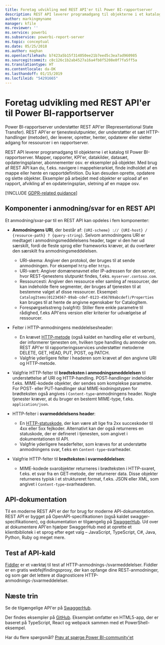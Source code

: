 ```yaml
---
title: Foretag udvikling med REST API'er til Power BI-rapportserver
description: REST API leverer programadgang til objekterne i et katalog til Power BI-rapportserver.
author: markingmyname
manager: kfile
ms.reviewer: ''
ms.service: powerbi
ms.subservice: powerbi-report-server
ms.topic: conceptual
ms.date: 05/25/2018
ms.author: maghan
ms.openlocfilehash: b7423a5b15f314050ee21b7eed5c3ea7ad960985
ms.sourcegitcommit: c8c126c1b2ab4527a16a4fb8f5208e0f7fa5ff5a
ms.translationtype: HT
ms.contentlocale: da-DK
ms.lasthandoff: 01/15/2019
ms.locfileid: "54291665"
---
```

# <a name="develop-with-the-rest-apis-for-power-bi-report-server"></a>Foretag udvikling med REST API'er til Power BI-rapportserver

Power BI-rapportserver understøtter REST API'er (Representational State Transfer). REST API'er er tjenesteslutpunkter, der understøtter et sæt HTTP-handlinger (metoder), der leverer, opretter, henter, opdaterer eller sletter adgang for ressourcer i en rapportserver.

REST API leverer programadgang til objekterne i et katalog til Power BI-rapportserver. Mapper, rapporter, KPI'er, datakilder, datasæt, opdateringsplaner, abonnementer osv. er eksempler på objekter. Med brug af REST API kan du, f.eks. navigere i mappehierarkiet, finde indholdet af en mappe eller hente en rapportdefinition. Du kan desuden oprette, opdatere og slette objekter. Eksempler på arbejdet med objekter er upload af en rapport, afvikling af en opdateringsplan, sletning af en mappe osv.

[!INCLUDE [GDPR-related guidance](../includes/gdpr-hybrid-note.md)]

## <a name="components-of-a-rest-api-requestresponse"></a>Komponenter i anmodning/svar for en REST API

Et anmodning/svar-par til en REST API kan opdeles i fem komponenter:

* **Anmodningens URI**, der består af: `{URI-scheme} :// {URI-host} / {resource-path} ? {query-string}`. Selvom anmodningens URI er medtaget i anmodningsmeddelelsens header, tager vi den her ud særskilt, fordi de fleste sprog eller frameworks kræver, at du overfører den særskilt fra anmodningsmeddelelsen.
  
  * URI-skema: Angiver den protokol, der bruges til at sende anmodningen. For eksempel `http` eller `https`.
  * URI-vært: Angiver domænenavnet eller IP-adressen for den server, hvor REST-tjenestens slutpunkt findes, f.eks. `myserver.contoso.com`.
  * Ressourcesti: Angiver den ressource eller samling af ressourcer, der kan indeholde flere segmenter, der bruges af tjenesten til at bestemme valget af disse ressourcer. Eksempel: `CatalogItems(01234567-89ab-cdef-0123-456789abcdef)/Properties` kan bruges til at hente de angivne egenskaber for CatalogItem.
  * Forespørgselsstreng (valgfrit): Stiller flere enkle parametre til rådighed, f.eks API'ens version eller kriterier for udvælgelse af ressourcer.
* Felter i HTTP-anmodningens meddelelsesheader:
  
  * En krævet [HTTP-metode](https://www.w3.org/Protocols/rfc2616/rfc2616-sec9.html) (også kaldet en handling eller et verbum), der informerer tjenesten om, hvilken type handling du anmoder om. REST API'er til rapporteringsservices understøtter metoderne DELETE, GET, HEAD, PUT, POST, og PATCH.
  * Valgfrie yderligere felter i headeren som krævet af den angivne URI og HTTP-metode.
* Valgfrie HTTP-felter til **brødteksten i anmodningsmeddelelsen** til understøttelse af URI og HTTP-handling. POST-handlinger indeholder f.eks. MIME-kodede objekter, der sendes som komplekse parametre. For POST- eller PUT-handlinger skal MIME-kodningstypen for brødteksten også angives i `Content-type`-anmodningens header. Nogle tjenester kræver, at du bruger en bestemt MIME-type, f.eks. `application/json`.
* HTTP-felter i **svarmeddelelsens header**:
  
  * En [HTTP-statuskode](http://www.w3.org/Protocols/HTTP/HTRESP.html), der kan være alt lige fra 2xx succeskoder til 4xx eller 5xx fejlkoder. Alternativt kan der også returneres en statuskode, der er defineret i tjenesten, som angivet i dokumentationen til API.
  * Valgfrie yderligere headerfelter, som kræves for at understøtte anmodningens svar, f.eks en `Content-type`-svarheader.
* Valgfrie HTTP-felter til **brødteksten i svarmeddelelsen**:
  
  * MIME-kodede svarobjekter returneres i brødteksten i HTTP-svaret, f.eks. et svar fra en GET-metode, der returnerer data. Disse objekter returneres typisk i et struktureret format, f.eks. JSON eller XML, som angivet i `Content-type`-svarheaderen.

## <a name="api-documentation"></a>API-dokumentation

Til en moderne REST API er der for brug for moderne API-dokumentation. REST API er bygget på OpenAPI-specifikationen (også kaldet swagger-specifikationen), og dokumentation er tilgængelig på [SwaggerHub](https://app.swaggerhub.com/apis/microsoft-rs/PBIRS/2.0). Ud over at dokumentere API'en hjælper SwaggerHub med at oprette et klientbibliotek i et sprog efter eget valg – JavaScript, TypeScript, C#, Java, Python, Ruby og meget mere.

## <a name="testing-api-calls"></a>Test af API-kald

[Fiddler](http://www.telerik.com/fiddler) er et værktøj til test af HTTP-anmodnings-/svarmeddelelser. Fiddler er en gratis webfejlfindingsproxy, der kan opfange dine REST-anmodninger, og som gør det lettere at diagnosticere HTTP-anmodnings-/svarmeddelelser.

## <a name="next-steps"></a>Næste trin

Se de tilgængelige API'er på [SwaggerHub](https://app.swaggerhub.com/apis/microsoft-rs/PBIRS/2.0).

Der findes eksempler på [GitHub](https://github.com/Microsoft/Reporting-Services). Eksemplet omfatter en HTML5-app, der er baseret på TypeScript, React og webpack sammen med et PowerShell-eksempel.

Har du flere spørgsmål? [Prøv at spørge Power BI-community'et](https://community.powerbi.com/)